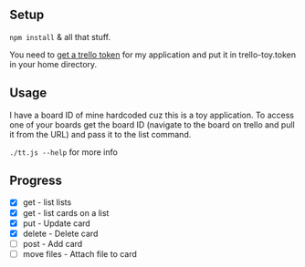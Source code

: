 ## Setup
`npm install` & all that stuff.

You need to [get a trello token](https://trello.com/1/authorize?key=3743eec21374665fb406cd6c2e48f42b&name=Trello+Toy&expiration=never&response_type=token&scope=read,write) for my application and put it in trello-toy.token in your home directory.

## Usage
I have a board ID of mine hardcoded cuz this is a toy application.  To access one of your boards get the board ID (navigate to the board on trello and pull it from the URL) and pass it to the list command.

`./tt.js --help` for more info

## Progress
- [x] get - list lists
- [x] get - list cards on a list
- [x] put - Update card
- [x] delete - Delete card
- [ ] post - Add card
- [ ] move files - Attach file to card
